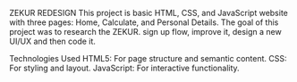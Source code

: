 ZEKUR REDESIGN
This project is basic HTML, CSS, and JavaScript website with three pages: Home, Calculate, and Personal Details. The goal of this project was to research the ZEKUR. sign up flow, improve it, design a new UI/UX and then code it.

Technologies Used
HTML5: For page structure and semantic content.
CSS: For styling and layout.
JavaScript: For interactive functionality.
